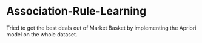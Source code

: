 # Association-Rule-Learning
Tried to get the best deals out of Market Basket by implementing the Apriori model on the whole dataset.
